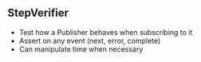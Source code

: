 ## StepVerifier

* Test how a Publisher behaves when subscribing to it
* Assert on any event (next, error, complete)
* Can manipulate time when necessary

